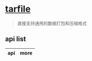 # [tarfile](https://docs.python.org/zh-cn/3/library/tarfile.html)

> 直接支持通用的数据打包和压缩格式

## api list

| api | more |
| --- | ---- |
